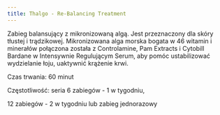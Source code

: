 ```yaml
---
title: Thalgo - Re-Balancing Treatment
---
```

Zabieg balansujący z mikronizowaną algą. Jest przeznaczony dla skóry tłustej i trądzikowej. Mikronizowana alga morska bogata w 46 witamin i minerałów połączona została z Controlamine, Pam Extracts i Cytobill Bardane w Intensywnie Regulującym Serum, aby pomóc ustabilizować wydzielanie łoju, uaktywnić krążenie krwi.

Czas trwania: 60 minut

Częstotliwość: seria 6 zabiegów - 1 w tygodniu,

12 zabiegów - 2 w tygodniu lub zabieg jednorazowy
